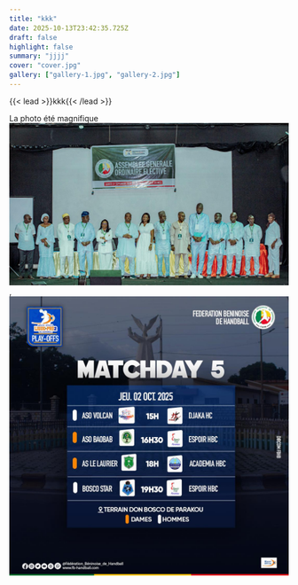 ```yaml
---
title: "kkk"
date: 2025-10-13T23:42:35.725Z
draft: false
highlight: false
summary: "jjjj"
cover: "cover.jpg"
gallery: ["gallery-1.jpg", "gallery-2.jpg"]
---
```


{{< lead >}}kkk{{< /lead >}}

La photo été magnifique ![photo1](gallery-1.jpg), ![photo2](gallery-2.jpg)

